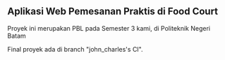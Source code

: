 ## Aplikasi Web Pemesanan Praktis di Food Court
Proyek ini merupakan PBL pada Semester 3 kami, di Politeknik Negeri Batam 

Final proyek ada di branch "john_charles's CI". 
